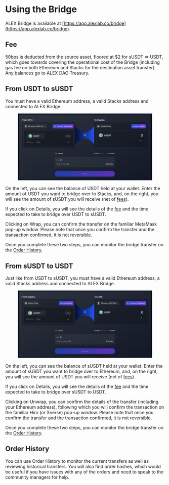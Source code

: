 # Using the Bridge

ALEX Bridge is available at [https://app.alexlab.co/bridge](https://app.alexlab.co/bridge).

## Fee

50bps is deducted from the source asset, floored at $2 for sUSDT => USDT, which goes towards covering the operational cost of the Bridge (including gas fee on both Ethereum and Stacks for the destination asset transfer). Any balances go to ALEX DAO Treasury.

## From USDT to sUSDT

You must have a valid Ethereum address, a valid Stacks address and connected to ALEX Bridge.

<figure><img src="../.gitbook/assets/Screenshot 2023-04-19 at 11.11.56 PM.png" alt=""><figcaption></figcaption></figure>

On the left, you can see the balance of USDT held at your wallet. Enter the amount of USDT you want to bridge over to Stacks, and, on the right, you will see the amount of sUSDT you will receive (net of [fees](using-the-bridge.md#fee)).

If you click on Details, you will see the details of the [fee](using-the-bridge.md#fee) and the time expected to take to bridge over USDT to sUSDT.

Clicking on Wrap, you can confirm the transfer on the familiar MetaMask pop-up window. Please note that once you confirm the transfer and the transaction confirmed, it is not reversible.

Once you complete these two steps, you can monitor the bridge transfer on the [Order History](using-the-bridge.md#order-history).

## From sUSDT to USDT

Just like from USDT to sUSDT, you must have a valid Ethereum address, a valid Stacks address and connected to ALEX Bridge.

<figure><img src="../.gitbook/assets/Screenshot 2023-04-19 at 11.13.19 PM.png" alt=""><figcaption></figcaption></figure>

On the left, you can see the balance of sUSDT held at your wallet. Enter the amount of sUSDT you want to bridge over to Ethereum, and, on the right, you will see the amount of USDT you will receive (net of [fees](using-the-bridge.md#fee)).

If you click on Details, you will see the details of the [fee](using-the-bridge.md#fee) and the time expected to take to bridge over sUSDT to USDT.

Clicking on Unwrap, you can confirm the details of the transfer (including your Ethereum address), following which you will confirm the transaction on the familiar Hiro (or Xverse) pop-up window. Please note that once you confirm the transfer and the transaction confirmed, it is not reversible.

Once you complete these two steps, you can monitor the bridge transfer on the [Order History](using-the-bridge.md#order-history).

## Order History

You can use Order History to monitor the current transfers as well as reviewing historical transfers. You will also find order hashes, which would be useful if you have issues with any of the orders and need to speak to the community managers for help.

